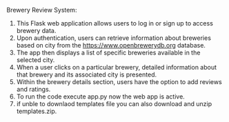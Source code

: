 Brewery Review System: 

1. This Flask web application allows users to log in or sign up to access brewery data. 
2. Upon authentication, users can retrieve information about breweries based on city from the https://www.openbrewerydb.org database. 
3. The app then displays a list of specific breweries available in the selected city. 
4. When a user clicks on a particular brewery, detailed information about that brewery and its associated city is presented. 
5. Within the brewery details section, users have the option to add reviews and ratings.
6. To run the code execute app.py now the web app is active.
7. if unble to downlaod templates file you can also download and unzip templates.zip.
